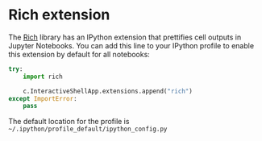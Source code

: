 # Rich extension

The [Rich](https://rich.readthedocs.io/en/stable/introduction.html)
library has an IPython extension that prettifies
cell outputs in Jupyter Notebooks. You can add this line
to your IPython profile to enable this extension by default
for all notebooks:

```python
try:
    import rich

    c.InteractiveShellApp.extensions.append("rich")
except ImportError:
    pass
```

The default location for the profile is
`~/.ipython/profile_default/ipython_config.py`
